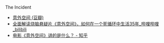 The Incident
- [意外空间 (豆瓣)](https://movie.douban.com/subject/25936147/)
- [全面解读烧脑悬疑片《意外空间》，如何在一个死循环中生活35年_哔哩哔哩_bilibili](https://www.bilibili.com/video/BV1XK4y1v77o/)
- [电影《意外空间》讲的是什么？ - 知乎](https://www.zhihu.com/question/55937286)
